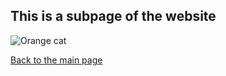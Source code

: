 ## This is a subpage of the website  



  ![Orange cat][Orange]  



[Orange]: https://icons.iconarchive.com/icons/google/noto-emoji-animals-nature/256/22221-cat-icon.png  


[Back to the main page](index.md)  

